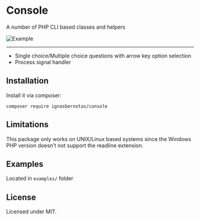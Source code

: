 # Console
A number of PHP CLI based classes and helpers

![Example](https://iber.lt/assets/images/projects/console.gif)

------------
 - Single choice/Multiple choice questions with arrow key option selection
 - Process signal handler
 
## Installation
Install it via composer:
```
composer require ignasbernotas/console
```

## Limitations
This package only works on UNIX/Linux based systems since the Windows PHP version doesn't not support the readline extension.

## Examples
Located in ```examples/``` folder

## License
Licensed under MIT.
